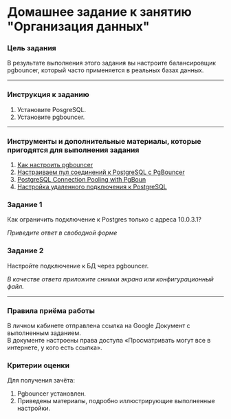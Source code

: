 # Домашнее задание к занятию "Организация данных"


### Цель задания

В результате выполнения этого задания вы настроите балансировщик pgbouncer, который часто применяется в реальных базах данных.


------

### Инструкция к заданию

1. Установите PosgreSQL.
2. Установите pgbouncer.

------

### Инструменты и дополнительные материалы, которые пригодятся для выполнения задания

1. [Как настроить pgbouncer](https://auganrymkhan.com/tutorial/kak-nastroit-pgbouncer)
2. [Настраиваем пул соединений к PostgreSQL с PgBouncer](https://eax.me/pgbouncer/)
3. [PostgreSQL Connection Pooling with PgBoun](https://pgdash.io/blog/pgbouncer-connection-pool.html)
4. [Настройка удаленного подключения к PostgreSQL](https://1cloud.ru/help/windows/ws2019_psql_remote_coonect)

### Задание 1

Как ограничить подключение к Postgres только с адреса 10.0.3.1?

*Приведите ответ в свободной форме*

### Задание 2

Настройте подключение к БД через pgbouncer.

*В качестве ответа приложите снимки экрана или конфигурационный файл.*

------

### Правила приёма работы

В личном кабинете отправлена ссылка на Google Документ с выполненным заданием.  
В документе настроены права доступа «Просматривать могут все в интернете, у кого есть ссылка».

### Критерии оценки

Для получения зачёта:
1. Pgbouncer установлен.
2. Приведены материалы, подробно иллюстрирующие выполненные настройки.
